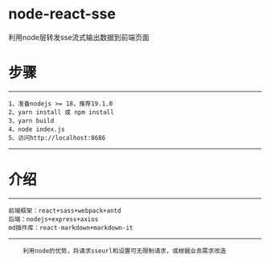 # node-react-sse
利用node层转发sse流式输出数据到前端页面

# 步骤
***
	1、准备nodejs >= 18，推荐19.1.0
	2、yarn install 或 npm install
	3、yarn build
	4、node index.js
	5、访问http://localhost:8686
***

# 介绍
***
	前端框架：react+sass+webpack+antd
	后端：nodejs+express+axios
	md插件库：react-markdown+markdown-it	
***

```
	利用node的优势，将请求sseurl和设置可无限制请求，或根据业务需求改造	
```